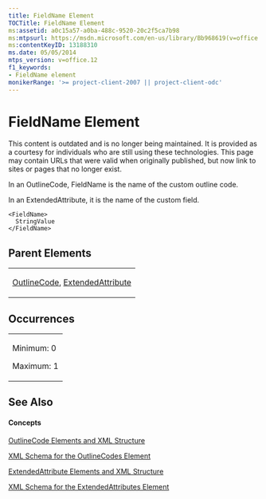 ```yaml
---
title: FieldName Element
TOCTitle: FieldName Element
ms:assetid: a0c15a57-a0ba-488c-9520-20c2f5ca7b98
ms:mtpsurl: https://msdn.microsoft.com/en-us/library/Bb968619(v=office.12)
ms:contentKeyID: 13188310
ms.date: 05/05/2014
mtps_version: v=office.12
f1_keywords:
- FieldName element
monikerRange: '>= project-client-2007 || project-client-odc'
---
```


# FieldName Element

This content is outdated and is no longer being maintained. It is provided as a courtesy for individuals who are still using these technologies. This page may contain URLs that were valid when originally published, but now link to sites or pages that no longer exist.

In an OutlineCode, FieldName is the name of the custom outline code.

In an ExtendedAttribute, it is the name of the custom field.

    <FieldName>
      StringValue
    </FieldName>

## Parent Elements

<table>
<colgroup>
<col style="width: 100%" />
</colgroup>
<tbody>
<tr class="odd">
<td><p><a href="bb968410(v=office.12).md">OutlineCode</a>, <a href="bb968669(v=office.12).md">ExtendedAttribute</a></p></td>
</tr>
</tbody>
</table>

## Occurrences

<table>
<colgroup>
<col style="width: 100%" />
</colgroup>
<tbody>
<tr class="odd">
<td><p>Minimum: 0</p>
<p>Maximum: 1</p></td>
</tr>
</tbody>
</table>

## See Also

#### Concepts

[OutlineCode Elements and XML Structure](bb968596\(v=office.12\).md)

[XML Schema for the OutlineCodes Element](bb968584\(v=office.12\).md)

[ExtendedAttribute Elements and XML Structure](bb968579\(v=office.12\).md)

[XML Schema for the ExtendedAttributes Element](bb968705\(v=office.12\).md)

